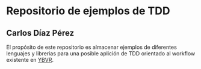 # Repositorio de ejemplos de TDD
## Carlos Díaz Pérez

El propósito de este repositorio es almacenar ejemplos de diferentes lenguajes y librerias para una posible aplición de TDD orientado al workflow existente en [YBVR](https://www.ybvr.com).
